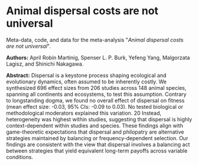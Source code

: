 # Animal dispersal costs are not universal

Meta-data, code, and data for the meta-analysis "_Animal dispersal costs are not universal_".

**Authors:** April Robin Martinig, Spenser L. P. Burk, Yefeng Yang, Malgorzata Lagisz, and Shinichi Nakagawa.

**Abstract:** Dispersal is a keystone process shaping ecological and evolutionary dynamics, often assumed to be inherently costly. We synthesized 696 effect sizes from 206 studies across 148 animal species, spanning all continents and ecosystems, to test this assumption. Contrary to longstanding dogma, we found no overall effect of dispersal on fitness (mean effect size: -0.03, 95% CIs: -0.09 to 0.03). No tested biological or methodological moderators explained this variation. 20 Instead, heterogeneity was highest within studies, suggesting that dispersal is highly context-dependent within studies and species. These findings align with game-theoretic expectations that dispersal and philopatry are alternative strategies maintained by balancing or frequency-dependent selection. Our findings are consistent with the view that dispersal involves a balancing act between strategies that yield equivalent long-term payoffs across variable conditions.
